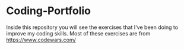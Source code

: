 # Coding-Portfolio
Inside this repository you will see the exercises that I've been doing to improve my coding skills.
Most of these exercises are from https://www.codewars.com/
